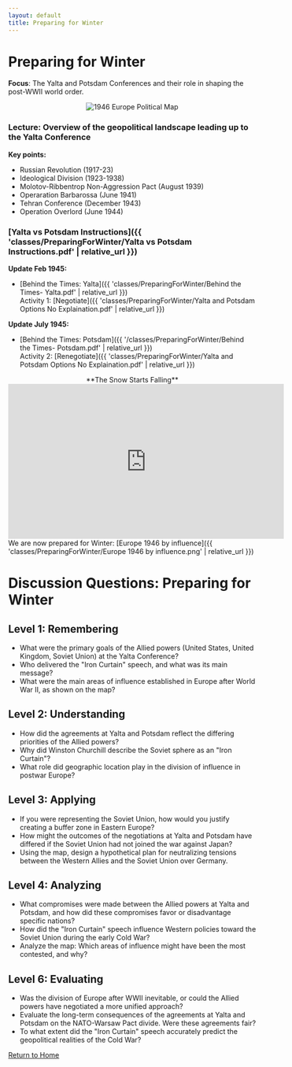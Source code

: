 ```yaml
---
layout: default
title: Preparing for Winter
---
```


# Preparing for Winter

**Focus**: The Yalta and Potsdam Conferences and their role in shaping the post-WWII world order.

<div style="text-align: center;">
  <img src="{{ '/classes/PreparingForWinter/1946_Europe_Political.jpg' | relative_url }}" alt="1946 Europe Political Map" style="max-width: 80%; height: auto;">
</div>

### Lecture: Overview of the geopolitical landscape leading up to the Yalta Conference

**Key points:**
- Russian Revolution (1917-23)
- Ideological Division (1923-1938)
- Molotov-Ribbentrop Non-Aggression Pact (August 1939)
- Operaration Barbarossa (June 1941)
- Tehran Conference (December 1943)
- Operation Overlord (June 1944)  

### [Yalta vs Potsdam Instructions]({{ 'classes/PreparingForWinter/Yalta vs Potsdam Instructions.pdf' | relative_url }})   
**Update Feb 1945:**  
- [Behind the Times: Yalta]({{ 'classes/PreparingForWinter/Behind the Times- Yalta.pdf' | relative_url }})  
    Activity 1: [Negotiate]({{ 'classes/PreparingForWinter/Yalta and Potsdam Options No Explaination.pdf' | relative_url }})

  
**Update July 1945:**  
- [Behind the Times: Potsdam]({{ '/classes/PreparingForWinter/Behind the Times- Potsdam.pdf' | relative_url }})  
    Activity 2: [Renegotiate]({{ 'classes/PreparingForWinter/Yalta and Potsdam Options No Explaination.pdf' | relative_url }})
<div style="text-align: center;">
**The Snow Starts Falling**
<iframe width="560" height="315" src="https://www.youtube.com/embed/S2PUIQpAEAQ?si=2tRA0rVqh2FQFGew" title="YouTube video player" frameborder="0" allow="accelerometer; autoplay; clipboard-write; encrypted-media; gyroscope; picture-in-picture; web-share" referrerpolicy="strict-origin-when-cross-origin" allowfullscreen></iframe>
</div>
We are now prepared for Winter: [Europe 1946 by influence]({{ 'classes/PreparingForWinter/Europe 1946 by influence.png' | relative_url }})

# Discussion Questions: Preparing for Winter

## Level 1: Remembering
- What were the primary goals of the Allied powers (United States, United Kingdom, Soviet Union) at the Yalta Conference?
- Who delivered the "Iron Curtain" speech, and what was its main message?
- What were the main areas of influence established in Europe after World War II, as shown on the map?

## Level 2: Understanding
- How did the agreements at Yalta and Potsdam reflect the differing priorities of the Allied powers?
- Why did Winston Churchill describe the Soviet sphere as an "Iron Curtain"?
- What role did geographic location play in the division of influence in postwar Europe?

## Level 3: Applying
- If you were representing the Soviet Union, how would you justify creating a buffer zone in Eastern Europe?
- How might the outcomes of the negotiations at Yalta and Potsdam have differed if the Soviet Union had not joined the war against Japan?
- Using the map, design a hypothetical plan for neutralizing tensions between the Western Allies and the Soviet Union over Germany.

## Level 4: Analyzing
- What compromises were made between the Allied powers at Yalta and Potsdam, and how did these compromises favor or disadvantage specific nations?
- How did the "Iron Curtain" speech influence Western policies toward the Soviet Union during the early Cold War?
- Analyze the map: Which areas of influence might have been the most contested, and why?

## Level 6: Evaluating
- Was the division of Europe after WWII inevitable, or could the Allied powers have negotiated a more unified approach?
- Evaluate the long-term consequences of the agreements at Yalta and Potsdam on the NATO-Warsaw Pact divide. Were these agreements fair?
- To what extent did the "Iron Curtain" speech accurately predict the geopolitical realities of the Cold War?

[Return to Home](../)
